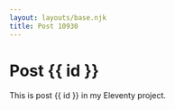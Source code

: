 ```yaml
---
layout: layouts/base.njk
title: Post 10930
---
```


# Post {{ id }}

This is post {{ id }} in my Eleventy project.
